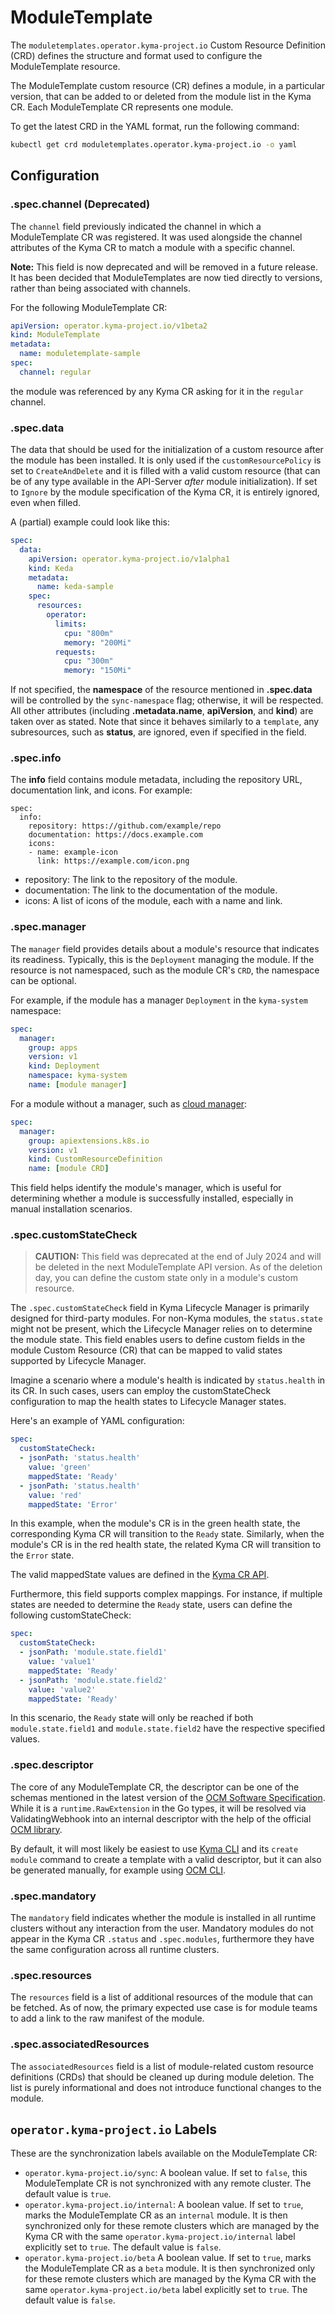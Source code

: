 # ModuleTemplate

The `moduletemplates.operator.kyma-project.io` Custom Resource Definition (CRD) defines the structure and format used to configure the ModuleTemplate resource.

The ModuleTemplate custom resource (CR) defines a module, in a particular version, that can be added to or deleted from the module list in the Kyma CR. Each ModuleTemplate CR represents one module.

To get the latest CRD in the YAML format, run the following command:

```bash
kubectl get crd moduletemplates.operator.kyma-project.io -o yaml
```

## Configuration

### **.spec.channel** (Deprecated)

The `channel` field previously indicated the channel in which a ModuleTemplate CR was registered. It was used alongside the channel attributes of the Kyma CR to match a module with a specific channel.

**Note:** This field is now deprecated and will be removed in a future release. It has been decided that ModuleTemplates are now tied directly to versions, rather than being associated with channels.

For the following ModuleTemplate CR:

```yaml
apiVersion: operator.kyma-project.io/v1beta2
kind: ModuleTemplate
metadata:
  name: moduletemplate-sample
spec:
  channel: regular
```

the module was referenced by any Kyma CR asking for it in the `regular` channel.

### **.spec.data**

The data that should be used for the initialization of a custom resource after the module has been installed. It is only used if the `customResourcePolicy` is set to `CreateAndDelete` and it is filled with a valid custom resource (that can be of any type available in the API-Server _after_  module initialization). If set to `Ignore` by the module specification of the Kyma CR, it is entirely ignored, even when filled.

A (partial) example could look like this:

```yaml
spec:
  data:
    apiVersion: operator.kyma-project.io/v1alpha1
    kind: Keda
    metadata:
      name: keda-sample
    spec:
      resources:
        operator:
          limits:
            cpu: "800m"
            memory: "200Mi"
          requests:
            cpu: "300m"
            memory: "150Mi"
```

If not specified, the **namespace** of the resource mentioned in **.spec.data** will be controlled by the `sync-namespace` flag; otherwise, it will be respected. All other attributes (including **.metadata.name**, **apiVersion**, and **kind**) are taken over as stated. Note that since it behaves similarly to a `template`, any subresources, such as **status**, are ignored, even if specified in the field.

### **.spec.info**

The **info** field contains module metadata, including the repository URL, documentation link, and icons. For example:

```
spec:
  info:
    repository: https://github.com/example/repo
    documentation: https://docs.example.com
    icons:
    - name: example-icon
      link: https://example.com/icon.png
```

- repository: The link to the repository of the module.
- documentation: The link to the documentation of the module.
- icons: A list of icons of the module, each with a name and link.

### **.spec.manager**

The `manager` field provides details about a module's resource that indicates its readiness. Typically, this is the
`Deployment` managing the module. If the resource is not namespaced, such as the module CR's `CRD`, the namespace can be
optional.

For example, if the module has a manager `Deployment` in the `kyma-system` namespace:

```yaml
spec:
  manager:
    group: apps
    version: v1
    kind: Deployment
    namespace: kyma-system
    name: [module manager]
```

For a module without a manager, such as [cloud manager](https://github.com/kyma-project/cloud-manager):

```yaml
spec:
  manager:
    group: apiextensions.k8s.io
    version: v1
    kind: CustomResourceDefinition
    name: [module CRD]
```

This field helps identify the module's manager, which is useful for determining whether a module is successfully
installed, especially in manual installation scenarios.

### **.spec.customStateCheck**

> **CAUTION:** This field was deprecated at the end of July 2024 and will be deleted in the next ModuleTemplate API version. As of the deletion day, you can define the custom state only in a module's custom resource.

The `.spec.customStateCheck` field in Kyma Lifecycle Manager is primarily designed for third-party modules. For non-Kyma modules, the `status.state` might not be present, which the Lifecycle Manager relies on to determine the module state. This field enables users to define custom fields in the module Custom Resource (CR) that can be mapped to valid states supported by Lifecycle Manager.

Imagine a scenario where a module's health is indicated by `status.health` in its CR. In such cases, users can employ the customStateCheck configuration to map the health states to Lifecycle Manager states.

Here's an example of YAML configuration:

```yaml
spec:
  customStateCheck:
  - jsonPath: 'status.health'
    value: 'green'
    mappedState: 'Ready'
  - jsonPath: 'status.health'
    value: 'red'
    mappedState: 'Error'
```

In this example, when the module's CR is in the green health state, the corresponding Kyma CR will transition to the `Ready` state. Similarly, when the module's CR is in the red health state, the related Kyma CR will transition to the `Error` state.

The valid mappedState values are defined in the [Kyma CR API](https://github.com/kyma-project/lifecycle-manager/blob/main/api/v1beta2/kyma_types.go#L225-L245).

Furthermore, this field supports complex mappings. For instance, if multiple states are needed to determine the `Ready` state, users can define the following customStateCheck:

```yaml
spec:
  customStateCheck:
  - jsonPath: 'module.state.field1'
    value: 'value1'
    mappedState: 'Ready'
  - jsonPath: 'module.state.field2'
    value: 'value2'
    mappedState: 'Ready'
```

In this scenario, the `Ready` state will only be reached if both `module.state.field1` and `module.state.field2` have the respective specified values.

### **.spec.descriptor**

The core of any ModuleTemplate CR, the descriptor can be one of the schemas mentioned in the latest version of the [OCM Software Specification](https://ocm.software/docs/overview/specification/). While it is a `runtime.RawExtension` in the Go types, it will be resolved via ValidatingWebhook into an internal descriptor with the help of the official [OCM library](https://github.com/open-component-model/ocm).

By default, it will most likely be easiest to use [Kyma CLI](https://github.com/kyma-project/cli/tree/main) and its `create module` command to create a template with a valid descriptor, but it can also be generated manually, for example using [OCM CLI](https://github.com/open-component-model/ocm/tree/main/cmds/ocm).

### **.spec.mandatory**

The `mandatory` field indicates whether the module is installed in all runtime clusters without any interaction from the user.
Mandatory modules do not appear in the Kyma CR `.status` and `.spec.modules`, furthermore they have the same configuration across all runtime clusters.

### **.spec.resources**

The `resources` field is a list of additional resources of the module that can be fetched. As of now, the primary expected use case is for module teams to add a link to the raw manifest of the module.

### **.spec.associatedResources**

The `associatedResources` field is a list of module-related custom resource definitions (CRDs) that should be cleaned up during module deletion.
The list is purely informational and does not introduce functional changes to the module.

## `operator.kyma-project.io` Labels

These are the synchronization labels available on the ModuleTemplate CR:

* `operator.kyma-project.io/sync`: A boolean value. If set to `false`, this ModuleTemplate CR is not synchronized with any remote cluster. The default value is `true`.
* `operator.kyma-project.io/internal`: A boolean value. If set to `true`, marks the ModuleTemplate CR as an `internal` module. It is then synchronized only for these remote clusters which are managed by the Kyma CR with the same `operator.kyma-project.io/internal` label explicitly set to `true`. The default value is `false`.
* `operator.kyma-project.io/beta` A boolean value. If set to `true`, marks the ModuleTemplate CR as a `beta` module. It is then synchronized only for these remote clusters which are managed by the Kyma CR with the same `operator.kyma-project.io/beta` label explicitly set to `true`. The default value is `false`.

